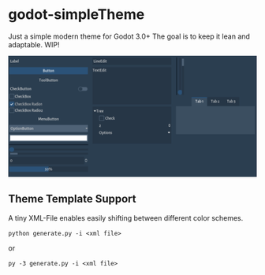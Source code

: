 # godot-simpleTheme
Just a simple modern theme for Godot 3.0+
The goal is to keep it lean and adaptable. WIP!

![Preview](https://github.com/mangomago/godot-simpleTheme/blob/master/simpleThemeScreenshot.PNG)

## Theme Template Support
A tiny XML-File enables easily shifting between different color schemes.

```
python generate.py -i <xml file>
```
or
```
py -3 generate.py -i <xml file>
```
